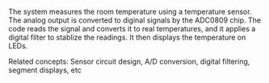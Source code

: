 The system measures the room temperature using a temperature sensor. The analog
            output is converted to diginal signals by the ADC0809 chip. The code reads the 
            signal and converts it to real temperatures, and it applies a digital filter to 
            stablize the readings. It then displays the temperature on LEDs.    

Related concepts:   Sensor circuit design, A/D conversion, digital filtering, segment displays, etc 
